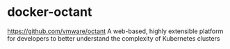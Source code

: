 # docker-octant
https://github.com/vmware/octant A web-based, highly extensible platform for developers to better understand the complexity of Kubernetes clusters
